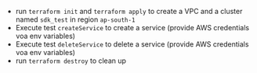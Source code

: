 - run `terraform init` and `terraform apply` to create a VPC and a cluster named `sdk_test` in region `ap-south-1`
- Execute test `createService` to create a service (provide AWS credentials voa env variables)
- Execute test `deleteService` to delete a service (provide AWS credentials voa env variables)
- run `terraform destroy` to clean up
